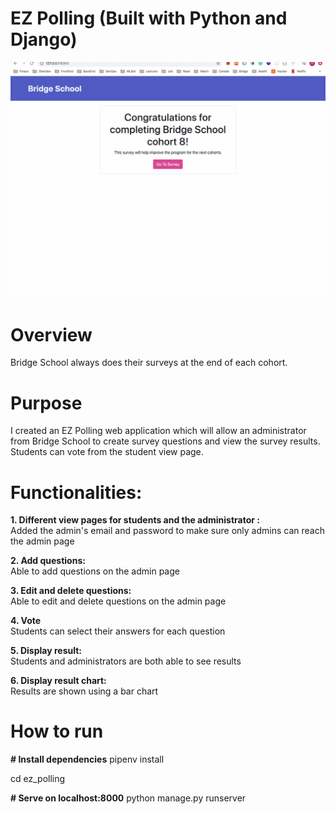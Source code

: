 # EZ Polling (Built with Python and Django)

![Bridge School Survey](bridgeSchoolSurvey.gif)

# Overview

Bridge School always does their surveys at the end of each cohort. 

# Purpose

I created an EZ Polling web application which will allow an administrator from Bridge School to create survey questions and view the survey results. Students can vote from the student view page.

# Functionalities:

**1. Different view pages for students and the administrator :**  
    Added the admin's email and password to make sure only admins can reach the admin page 

**2.  Add questions:**  
    Able to add questions on the admin page

**3. Edit and delete questions:**  
    Able to edit and delete questions on the admin page

**4. Vote**  
    Students can select their answers for each question

**5. Display result:**  
    Students and administrators are both able to see results

**6. Display result chart:**  
    Results are shown using a bar chart

# How to run

**\# Install dependencies** 
pipenv install

cd ez_polling 

**\# Serve on localhost:8000** 
python manage.py runserver
